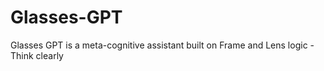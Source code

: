 # Glasses-GPT
Glasses GPT is a meta-cognitive assistant built on Frame and Lens logic - Think clearly
